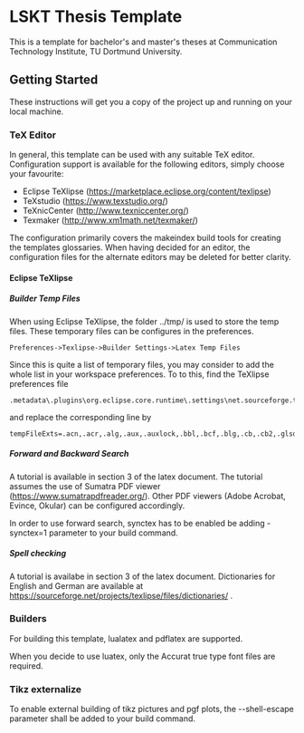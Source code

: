 # LSKT Thesis Template

This is a template for bachelor's and master's theses at Communication Technology Institute, TU Dortmund University.

## Getting Started

These instructions will get you a copy of the project up and running on your local machine.

### TeX Editor

In general, this template can be used with any suitable TeX editor. Configuration support is available for the following editors, simply choose your favourite:

* Eclipse TeXlipse (https://marketplace.eclipse.org/content/texlipse)
* TeXstudio (https://www.texstudio.org/)
* TeXnicCenter (http://www.texniccenter.org/)
* Texmaker (http://www.xm1math.net/texmaker/)

The configuration primarily covers the makeindex build tools for creating the templates glossaries.
When having decided for an editor, the configuration files for the alternate editors may be deleted for better clarity.

#### Eclipse TeXlipse

##### Builder Temp Files

When using Eclipse TeXlipse, the folder ../tmp/ is used to store the temp files.
These temporary files can be configures in the preferences.

```
Preferences->Texlipse->Builder Settings->Latex Temp Files
```

Since this is quite a list of temporary files, you may consider to add the whole list in your workspace preferences.
To to this, find the TeXlipse preferences file

```
.metadata\.plugins\org.eclipse.core.runtime\.settings\net.sourceforge.texlipse.prefs
```

and replace the corresponding line by

```
tempFileExts=.acn,.acr,.alg,.aux,.auxlock,.bbl,.bcf,.blg,.cb,.cb2,.glsdefs,.glo,.ilg,.ind,.ist,.loc,.lof,.log,.lol,.lot,.nav,.nlo,.nls,.out,.run.xml,.snm,.slg,.slo,.sls,.soc,.tdo,.toc,.vrb,.wrt
```

##### Forward and Backward Search

A tutorial is available in section 3 of the latex document.
The tutorial assumes the use of Sumatra PDF viewer (https://www.sumatrapdfreader.org/).
Other PDF viewers (Adobe Acrobat, Evince, Okular) can be configured accordingly.

In order to use forward search, synctex has to be enabled be adding -synctex=1 parameter to your build command.

##### Spell checking

A tutorial is availabe in section 3 of the latex document. Dictionaries for English and German are available at https://sourceforge.net/projects/texlipse/files/dictionaries/ .

### Builders

For building this template, lualatex and pdflatex are supported.

When you decide to use luatex, only the Accurat true type font files are required.

### Tikz externalize

To enable external building of tikz pictures and pgf plots, the --shell-escape parameter shall be added to your build command.